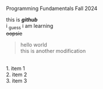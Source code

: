 Programming Fundamentals Fall 2024

this is **_github_** <br/>
i <sub>guess</sub> i am learning <br/>
~~oopsie~~ <br/>
>hello world <br/>
this is another modification <br/>
<br/>
1. item 1 <br/>
2. item 2 <br/>
3. item 3 <br/>
